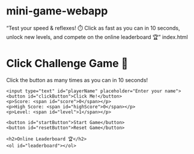 # mini-game-webapp
“Test your speed &amp; reflexes! ⏱️ Click as fast as you can in 10 seconds, unlock new levels, and compete on the online leaderboard 🏆” 
index.html<!DOCTYPE html>
<html lang="en">
<head>
  <meta charset="UTF-8">
  <meta name="viewport" content="width=device-width, initial-scale=1.0">
  <title>Click Challenge Game</title>
  <link rel="stylesheet" href="style.css">
</head>
<body>
  <div class="game-container">
    <h1>Click Challenge Game 🎯</h1>
    <p>Click the button as many times as you can in <span id="time">10</span> seconds!</p>
    
    <input type="text" id="playerName" placeholder="Enter your name">
    <button id="clickButton">Click Me!</button>
    <p>Score: <span id="score">0</span></p>
    <p>High Score: <span id="highScore">0</span></p>
    <p>Level: <span id="level">1</span></p>
    
    <button id="startButton">Start Game</button>
    <button id="resetButton">Reset Game</button>

    <h2>Online Leaderboard 🏆</h2>
    <ol id="leaderboard"></ol>
  </div>

  <!-- Firebase SDK -->
  <script src="https://www.gstatic.com/firebasejs/9.22.1/firebase-app-compat.js"></script>
  <script src="https://www.gstatic.com/firebasejs/9.22.1/firebase-database-compat.js"></script>
  <script src="script.js"></script>
</body>
</html>
